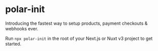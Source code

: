 # polar-init

Introducing the fastest way to setup products, payment checkouts & webhooks ever.

Run `npx polar-init` in the root of your Next.js or Nuxt v3 project to get started.
